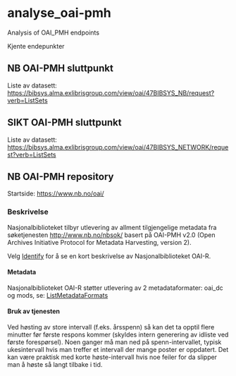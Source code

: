 # analyse_oai-pmh
Analysis of OAI_PMH  endpoints


Kjente endepunkter


## NB OAI-PMH sluttpunkt
Liste av datasett: https://bibsys.alma.exlibrisgroup.com/view/oai/47BIBSYS_NB/request?verb=ListSets

## SIKT OAI-PMH sluttpunkt
Liste av datasett: https://bibsys.alma.exlibrisgroup.com/view/oai/47BIBSYS_NETWORK/request?verb=ListSets

## NB OAI-PMH repository
Startside: https://www.nb.no/oai/

### Beskrivelse
Nasjonalbiblioteket tilbyr utlevering av allment tilgjengelige metadata fra søketjenesten http://www.nb.no/nbsok/ basert på OAI-PMH v2.0 (Open Archives Initiative Protocol for Metadata Harvesting, version 2).

Velg [Identify](https://www.nb.no/oai/repository?verb=Identify) for å se en kort beskrivelse av Nasjonalbiblioteket OAI-R.

#### Metadata
Nasjonalbiblioteket OAI-R støtter utlevering av 2 metadataformater: oai_dc og mods, se: [ListMetadataFormats](https://www.nb.no/oai/repository?verb=ListMetadataFormats)

#### Bruk av tjenesten
Ved høsting av store intervall (f.eks. årsspenn) så kan det ta opptil flere minutter før første respons kommer (skyldes intern generering av idliste ved første forespørsel). Noen ganger må man ned på spenn-intervallet, typisk ukesintervall hvis man treffer et intervall der mange poster er oppdatert. Det kan være praktisk med korte høste-intervall hvis noe feiler for da slipper man å høste så langt tilbake i tid.